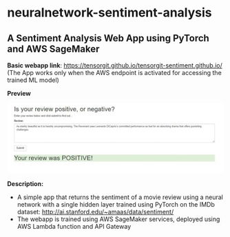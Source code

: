 # neuralnetwork-sentiment-analysis
## A Sentiment Analysis Web App using PyTorch and AWS SageMaker

**Basic webapp link**: https://tensorgit.github.io/tensorgit-sentiment.github.io/
(The App works only when the AWS endpoint is activated for accessing the trained ML model)

**Preview**

<img src="images/webapp.gif">

**Description:**
- A simple app that returns the sentiment of a movie review using a neural network with a single hidden layer trained using PyTorch on the IMDb dataset: http://ai.stanford.edu/~amaas/data/sentiment/ 
- The webapp is trained using AWS SageMaker services, deployed using AWS Lambda function and API Gateway
